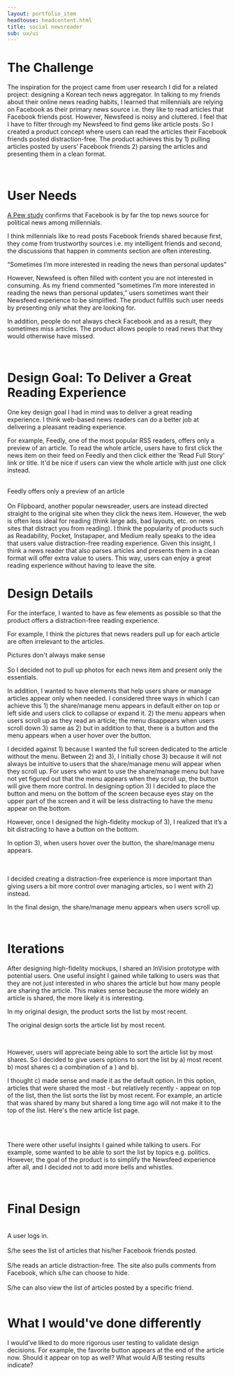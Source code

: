 ```yaml
---
layout: portfolio_item
headtouse: headcontent.html
title: social newsreader
sub: ux/ui
---
```

# The Challenge

The inspiration for the project came from user research I did for a related project: designing a Korean tech news aggregator. In talking to my friends about their online news reading habits, I learned that millennials are relying on Facebook as their primary news source i.e. they like to read articles that Facebook friends post. However, Newsfeed is noisy and cluttered. I feel that I have to filter through my Newsfeed to find gems like article posts. So I created a product concept where users can read the articles their Facebook friends posted distraction-free. The product achieves this by 1) pulling articles posted by users’ Facebook friends 2) parsing the articles and presenting them in a clean format. 

<br>

# User Needs 

<a class="hyperlink" href="http://www.journalism.org/2015/06/01/facebook-top-source-for-political-news-among-millennials/">A Pew study</a> confirms that Facebook is by far the top news source for political news among millennials. 


I think millennials like to read posts Facebook friends shared because first, they come from trustworthy sources i.e. my intelligent friends and second, the discussions that happen in comments section are often interesting. 

<p class="italic">“Sometimes I’m more interested in reading the news than personal updates”</p> 

However, Newsfeed is often filled with content you are not interested in consuming. As my friend commented  “sometimes I’m more interested in reading the news than personal updates,” users sometimes want their Newsfeed experience to be simplified. The product fulfills such user needs by presenting only what they are looking for.   
 
In addition, people do not always check Facebook and as a result, they sometimes miss articles. The product allows people to read news that they would otherwise have missed. 

<br>

# Design Goal: To Deliver a Great Reading Experience  

One key design goal I had in mind was to deliver a great reading experience. I think web-based news readers can do a better job at delivering a pleasant reading experience. 


For example, Feedly, one of the most popular RSS readers, offers only a preview of an article. To read the whole article, users have to first click the news item on their feed on Feedly and then click either the ‘Read Full Story’ link or title. It'd be nice if users can view the whole article with just one click instead. 

<br>

<div class="feedly"></div>

<div class="feedlycaption">Feedly offers only a preview of an article</div>
<br>
On Flipboard, another popular newsreader, users are instead directed straight to the original site when they click the news item. However, the web is often less ideal for reading (think large ads, bad layouts, etc. on news sites that distract you from reading). I think the popularity of products such as Readability, Pocket, Instapaper, and Medium really speaks to the idea that users value distraction-free reading experience. Given this insight, I think a news reader that also parses articles and presents them in a clean format will offer extra value to users. This way, users can enjoy a great reading experience without having to leave the site. 

<br>

# Design Details

For the interface, I wanted to have as few elements as possible so that the product offers a distraction-free reading experience.  

For example, I think the pictures that news readers pull up for each article are often irrelevant to the articles.  

<div class="pictures"></div>
<div class="feedlycaption">Pictures don't always make sense</div>

<br>
So I decided not to pull up photos for each news item and present only the essentials. 

In addition, I wanted to have elements that help users share or manage articles appear only when needed. I considered three ways in which I can achieve this 1) the share/manage menu appears in default either on top or left side and users click to collapse or expand it. 2) the menu appears when users scroll up as they read an article; the menu disappears when users scroll down 3) same as 2) but in addition to that, there is a button and the menu appears when a user hover over the button.   

<div class="option3"></div>

I decided against 1) because I wanted the full screen dedicated to the article without the menu.  Between 2) and 3), I initially chose 3) because it will not always be intuitive to users that the share/manage menu will appear when they scroll up. For users who want to use the share/manage menu but have not yet figured out that the menu appears when they scroll up, the button will give them more control. In designing option 3) I decided to place the button and menu on the bottom of the screen because eyes stay on the upper part of the screen and it will be less distracting to have the menu appear on the bottom. 

However, once I designed the high-fidelity mockup of 3), I realized that it’s a bit distracting to have a button on the bottom. 

<div class="bottombutton"></div>
<p>In option 3), when users hover over the button, the share/manage menu appears.</p>
<br>
<div class="bottombutton2"></div>
<br>
 I decided creating a distraction-free experience is more important than giving users a bit more control over managing articles, so I went with 2) instead.   
<div class="bottombar"></div>
<p class="cap">In the final design, the share/manage menu appears when users scroll up.</p>
<br>


# Iterations 

After designing high-fidelity mockups, I shared an InVision prototype with potential users. One useful insight I gained while talking to users was that they are not just interested in who shares the article but how many people are sharing the article. This makes sense because the more widely an article is shared, the more likely it is interesting.  

In my original design, the product sorts the list by most recent. 



<div class="originaldesign"></div>

<p class="mostrecent">The original design sorts the article list by most recent.</p> 
<br>

However, users will appreciate being able to sort the article list by most shares. So I decided to give users options to sort the list by a) most recent b) most shares c) a combination of a ) and b). 

I thought c) made sense and made it as the default option. In this option, articles that were shared the most - but relatively recently - appear on top of the list, then the list sorts the list by most recent. For example, an article that was shared by many but shared a long time ago will not make it to the top of the list. Here's the new article list page. 

<br>
<div class="maindropdown"></div>
<br>

There were other useful insights I gained while talking to users. For example, some wanted to be able to sort the list by topics e.g. politics. However, the goal of the product is to simplify the Newsfeed experience after all, and I decided not to add more bells and whistles.

<br>

# Final Design 
<br>
A user logs in. 

<div class="main"></div>
<br>
S/he sees the list of articles that his/her Facebook friends posted. 
<div class="maindropdown2"></div>
<br>
S/he reads an article distraction-free. The site also pulls comments from Facebook, which s/he can choose to hide.  
<div class="articlepage"></div>
<br>
S/he can also view the list of articles posted by a specific friend.
<div class="sharedbydianna"></div>

<br>

# What I would've done differently 

I would’ve liked to do more rigorous user testing to validate design decisions. For example, the favorite button appears at the end of the article now. Should it appear on top as well? What would A/B testing results indicate?  



